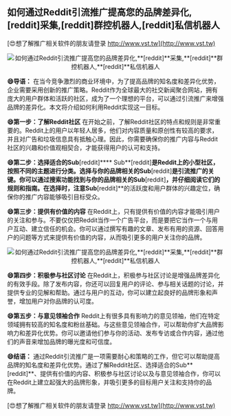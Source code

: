 ## **如何通过Reddit引流推广提高您的品牌差异化,**[reddit]**采集,**[reddit]**群控机器人,**[reddit]**私信机器人**

[😍想了解推广相关软件的朋友请登录 http://www.vst.tw](http://www.vst.tw)

 <center><img src="https://vst.tw/MP4/tuiguang/png/3.png" alt="如何通过Reddit引流推广提高您的品牌差异化,**[reddit]**采集,**[reddit]**群控机器人,**[reddit]**私信机器人"></center>

**😄导语：**
在当今竞争激烈的商业环境中，为了提高品牌的知名度和差异化优势，企业需要采用创新的推广策略。Reddit作为全球最大的社交新闻聚合网站，拥有庞大的用户群体和活跃的社区，成为了一个理想的平台，可以通过引流推广来增强品牌的差异化。本文将介绍如何利用Reddit实现这一目标。

**😄第一步：了解Reddit社区**
在开始之前，了解Reddit社区的特点和规则是非常重要的。Reddit上的用户以年轻人居多，他们对内容质量和原创性有较高的要求，并且对广告和垃圾信息具有抵触心理。因此，你需要确保你的推广内容与Reddit社区的兴趣和价值观相契合，才能获得用户的认可和支持。

**😄第二步：选择适合的Sub**[reddit]****
Sub**[reddit]**是Reddit上的小型社区，按照不同的主题进行分类。选择与你的品牌相关的Sub**[reddit]**是引流推广的关键。你可以通过搜索功能找到与你的品牌相关的Sub**[reddit]**，并仔细阅读它们的规则和指南。在选择时，注意Sub**[reddit]**的活跃度和用户群体的兴趣定位，确保你的推广内容能够吸引目标受众。

**😄第三步：提供有价值的内容**
在Reddit上，只有提供有价值的内容才能吸引用户的关注和参与。不要仅仅把Reddit当作一个广告平台，而是要把它当作一个与用户互动、建立信任的机会。你可以通过撰写有趣的文章、发布有用的资源、回答用户的问题等方式来提供有价值的内容，从而吸引更多的用户关注你的品牌。

 <center><img src="https://vst.tw/MP4/tuiguang/png/3.png" alt="如何通过Reddit引流推广提高您的品牌差异化,**[reddit]**采集,**[reddit]**群控机器人,**[reddit]**私信机器人"></center>

**😄第四步：积极参与社区讨论**
在Reddit上，积极参与社区讨论是增强品牌差异化的有效手段。除了发布内容，你还可以回复用户的评论、参与相关话题的讨论，并提供专业的见解和帮助。通过与用户的互动，你可以建立起良好的品牌形象和声誉，增加用户对你品牌的认可度。

**😄第五步：与意见领袖合作**
Reddit上有很多具有影响力的意见领袖，他们在特定领域拥有较高的知名度和粉丝基础。与这些意见领袖合作，可以帮助你扩大品牌影响力和差异化优势。你可以邀请他们参与你的活动、发布专访或合作内容，通过他们的声音来增加品牌的曝光度和可信度。

**😄结语：**
通过Reddit引流推广是一项需要耐心和策略的工作，但它可以帮助提高品牌的知名度和差异化优势。通过了解Reddit社区、选择适合的Sub**[reddit]**、提供有价值的内容、积极参与社区讨论以及与意见领袖合作，你可以在Reddit上建立起强大的品牌形象，并吸引更多的目标用户关注和支持你的品牌。

[😍想了解推广相关软件的朋友请登录 http://www.vst.tw](http://www.vst.tw)




